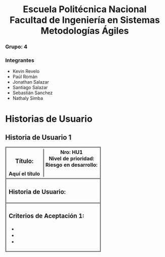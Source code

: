 <h1 align="center">
    Escuela Politécnica Nacional<br>
    Facultad de Ingeniería en Sistemas<br>
    Metodologías Ágiles<br>
</h1>

### Grupo: 4

### Integrantes
- Kevin Revelo
- Paúl Román
- Jonathan Salazar
- Santiago Salazar
- Sebastián Sanchez
- Nathaly Simba

# Historias de Usuario

## Historia de Usuario 1

<table style="width: 700px" >
<thead>
  <tr>
    <th style= "border: medium solid grey">
        <div style= "display: inline-flex;">
            <div style= "border-right:medium solid grey; padding-right:10px;">
                <h3>Título:</h3>
                Aquí el título
            </div>
            <div style= "margin-left:5px"> 
                Nro: HU1 <br>
                Nivel de prioridad:<br>
                Riesgo en desarrollo:
            </div>
        </div>
    </th>
  </tr>
</thead>
<tbody>
    <tr>
        <td style= "border: medium solid grey">
            <h3>Historia de Usuario:</h3>
            <p></p>
        </td>
    </tr>
    <tr>
        <td style= "border: medium solid grey">
            <h3>Criterios de Aceptación 1: </h3>
            <ul>
                <li></li>
                <li></li>
                <li></li>
            </ul>
        </td>
    </tr>
</tbody>
</table>

